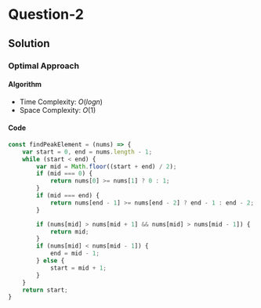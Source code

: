 # Question-2


## Solution


### Optimal Approach


#### Algorithm


- Time Complexity: $O(log n)$
- Space Complexity: $O(1)$


#### Code


```javascript
const findPeakElement = (nums) => {
    var start = 0, end = nums.length - 1;
    while (start < end) {
        var mid = Math.floor((start + end) / 2);
        if (mid === 0) {
            return nums[0] >= nums[1] ? 0 : 1;
        }
        if (mid === end) {
            return nums[end - 1] >= nums[end - 2] ? end - 1 : end - 2;
        }

        if (nums[mid] > nums[mid + 1] && nums[mid] > nums[mid - 1]) {
            return mid;
        }
        if (nums[mid] < nums[mid - 1]) {
            end = mid - 1;
        } else {
            start = mid + 1;
        }
    }
    return start;
}
```